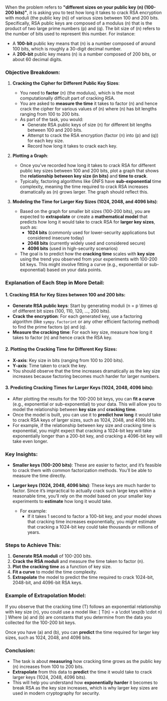 When the problem refers to **"different sizes on your public key \(n\) (100-200 bits)"**, it is asking you to test how long it takes to crack RSA encryption with moduli (the public key \(n\)) of various sizes between 100 and 200 bits. Specifically, RSA public keys are composed of a modulus \(n\) that is the product of two large prime numbers \(p\) and \(q\). The bit size of \(n\) refers to the number of bits used to represent this number. For instance:
- A **100-bit** public key means that \(n\) is a number composed of around 100 bits, which is roughly a 30-digit decimal number.
- A **200-bit** public key means \(n\) is a number composed of 200 bits, or about 60 decimal digits.

### Objective Breakdown:

1. **Cracking the Cipher for Different Public Key Sizes**:
   - You need to **factor** \(n\) (the modulus), which is the most computationally difficult part of cracking RSA.
   - You are asked to **measure the time** it takes to factor \(n\) and hence crack the cipher for various values of \(n\) where \(n\) has bit lengths ranging from 100 to 200 bits.
   - As part of the task, you would:
     - Generate RSA public keys of size \(n\) for different bit lengths between 100 and 200 bits.
     - Attempt to crack the RSA encryption (factor \(n\) into \(p\) and \(q\)) for each key size.
     - Record how long it takes to crack each key.

2. **Plotting a Graph**:
   - Once you've recorded how long it takes to crack RSA for different public key sizes between 100 and 200 bits, plot a graph that shows the **relationship between key size (in bits)** and **time to crack**.
   - Typically, factoring algorithms like GNFS have **sub-exponential** time complexity, meaning the time required to crack RSA increases dramatically as \(n\) grows larger. The graph should reflect this.

3. **Modeling the Time for Larger Key Sizes (1024, 2048, and 4096 bits)**:
   - Based on the graph for smaller bit sizes (100-200 bits), you are expected to **extrapolate** or create a **mathematical model** that predicts how long it would take to crack RSA for **larger key sizes**, such as:
     - **1024 bits** (commonly used for lower-security applications but considered insecure today)
     - **2048 bits** (currently widely used and considered secure)
     - **4096 bits** (used in high-security scenarios)
   - The goal is to predict how the **cracking time** scales with **key size** using the trend you observed from your experiments with 100-200 bit keys. This might involve fitting a curve (e.g., exponential or sub-exponential) based on your data points.

### Explanation of Each Step in More Detail:

#### 1. **Cracking RSA for Key Sizes between 100 and 200 bits**:
   - **Generate RSA public keys**: Start by generating moduli \(n = p \times q\) of different bit sizes (100, 110, 120, ..., 200 bits).
   - **Crack the encryption**: For each generated key, use a factoring algorithm (like `sympy.factorint` or any other efficient factoring method) to find the prime factors \(p\) and \(q\).
   - **Measure the cracking time**: For each key size, measure how long it takes to factor \(n\) and hence crack the RSA key.

#### 2. **Plotting the Cracking Time for Different Key Sizes**:
   - **X-axis**: Key size in bits (ranging from 100 to 200 bits).
   - **Y-axis**: Time taken to crack the key.
   - You should observe that the time increases dramatically as the key size increases because factoring becomes much harder for larger numbers.

#### 3. **Predicting Cracking Times for Larger Keys (1024, 2048, 4096 bits)**:
   - After plotting the results for the 100-200 bit keys, you can **fit a curve** (e.g., exponential or sub-exponential) to your data. This will allow you to model the relationship between **key size** and **cracking time**.
   - Once the model is built, you can use it to **predict how long** it would take to crack RSA keys of larger sizes, such as 1024, 2048, and 4096 bits.
   - For example, if the relationship between key size and cracking time is exponential, you might expect that cracking a 1024-bit key will take exponentially longer than a 200-bit key, and cracking a 4096-bit key will take even longer.

### Key Insights:
- **Smaller keys (100-200 bits)**: These are easier to factor, and it’s feasible to crack them with common factorization methods. You’ll be able to measure the time directly.
- **Larger keys (1024, 2048, 4096 bits)**: These keys are much harder to factor. Since it’s impractical to actually crack such large keys within a reasonable time, you’ll rely on the model based on your smaller key experiments to **estimate** how long it would take.
  
  - For example:
    - If it takes 1 second to factor a 100-bit key, and your model shows that cracking time increases exponentially, you might estimate that cracking a 1024-bit key could take thousands or millions of years.

### Steps to Achieve This:
1. **Generate RSA moduli** of 100-200 bits.
2. **Crack the RSA moduli** and measure the time taken to factor \(n\).
3. **Plot the cracking time** as a function of key size.
4. **Fit a curve** to model the time complexity.
5. **Extrapolate** the model to predict the time required to crack 1024-bit, 2048-bit, and 4096-bit RSA keys.

### Example of Extrapolation Model:
If you observe that the cracking time \(T\) follows an exponential relationship with key size \(n\), you could use a model like:
\[
T(n) = a \cdot \exp(b \cdot n)
\]
Where \(a\) and \(b\) are constants that you determine from the data you collected for the 100-200 bit keys.

Once you have \(a\) and \(b\), you can **predict** the time required for larger key sizes, such as 1024, 2048, and 4096 bits.

### Conclusion:
- The task is about **measuring** how cracking time grows as the public key \(n\) increases from 100 to 200 bits.
- **Extrapolate** from this data to **predict** the time it would take to crack larger keys (1024, 2048, 4096 bits).
- This will help you understand how **exponentially harder** it becomes to break RSA as the key size increases, which is why larger key sizes are used in modern cryptography for security.